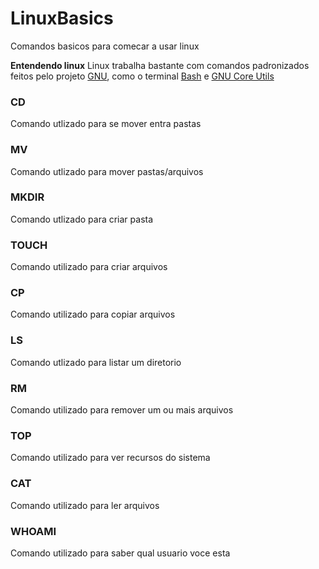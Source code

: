# LinuxBasics
Comandos basicos para comecar a usar linux

<strong>Entendendo linux</strong>
Linux trabalha bastante com comandos padronizados feitos pelo projeto [GNU](https://www.gnu.org), como o terminal [Bash](https://pt.wikipedia.org/wiki/Bash) e [GNU Core Utils](https://pt.wikipedia.org/wiki/GNU_Core_Utilities)




### CD
Comando utlizado para se mover entra pastas

### MV
Comando utlizado para mover pastas/arquivos

### MKDIR
Comando utlizado para criar pasta

### TOUCH
Comando utilizado para criar arquivos

### CP
Comando utilizado para copiar arquivos

### LS
Comando utlizado para listar um diretorio

### RM
Comando utilizado para remover um ou mais arquivos

### TOP
Comando utilizado para ver recursos do sistema

### CAT
Comando utilizado para ler arquivos

### WHOAMI
Comando utilizado para saber qual usuario voce esta
